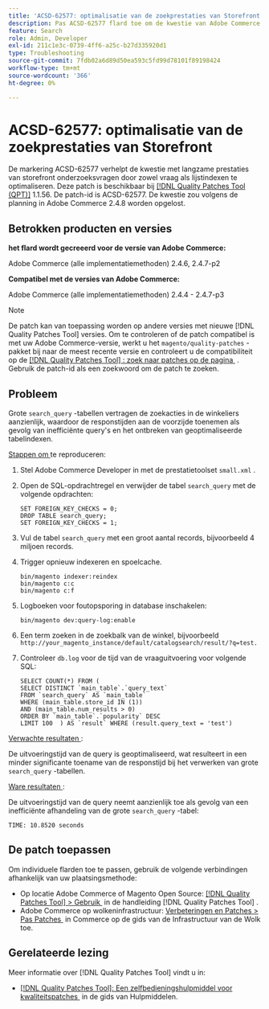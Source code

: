 ```yaml
---
title: 'ACSD-62577: optimalisatie van de zoekprestaties van Storefront'
description: Pas ACSD-62577 flard toe om de kwestie van Adobe Commerce te bevestigen waar de prestaties van het storefrontonderzoek wegens langzame vraaguitvoering door een grote "search_query"lijst worden veroorzaakt.
feature: Search
role: Admin, Developer
exl-id: 211c1e3c-0739-4ff6-a25c-b27d335920d1
type: Troubleshooting
source-git-commit: 7fdb02a6d89d50ea593c5fd99d78101f89198424
workflow-type: tm+mt
source-wordcount: '366'
ht-degree: 0%

---
```


# ACSD-62577: optimalisatie van de zoekprestaties van Storefront

De markering ACSD-62577 verhelpt de kwestie met langzame prestaties van storefront onderzoeksvragen door zowel vraag als lijstindexen te optimaliseren. Deze patch is beschikbaar bij [[!DNL Quality Patches Tool (QPT)]](/help/tools/quality-patches-tool/quality-patches-tool-to-self-serve-quality-patches.md) 1.1.56. De patch-id is ACSD-62577. De kwestie zou volgens de planning in Adobe Commerce 2.4.8 worden opgelost.

## Betrokken producten en versies

**het flard wordt gecreeerd voor de versie van Adobe Commerce:**

Adobe Commerce (alle implementatiemethoden) 2.4.6, 2.4.7-p2

**Compatibel met de versies van Adobe Commerce:**

Adobe Commerce (alle implementatiemethoden) 2.4.4 - 2.4.7-p3

>[!NOTE]
>
>De patch kan van toepassing worden op andere versies met nieuwe [!DNL Quality Patches Tool] versies. Om te controleren of de patch compatibel is met uw Adobe Commerce-versie, werkt u het `magento/quality-patches` -pakket bij naar de meest recente versie en controleert u de compatibiliteit op de [[!DNL Quality Patches Tool] : zoek naar patches op de pagina &#x200B;](https://experienceleague.adobe.com/tools/commerce-quality-patches/index.html?lang=nl-NL) . Gebruik de patch-id als een zoekwoord om de patch te zoeken.

## Probleem

Grote `search_query` -tabellen vertragen de zoekacties in de winkeliers aanzienlijk, waardoor de responstijden aan de voorzijde toenemen als gevolg van inefficiënte query&#39;s en het ontbreken van geoptimaliseerde tabelindexen.

<u> Stappen om </u> te reproduceren:

1. Stel Adobe Commerce Developer in met de prestatietoolset `small.xml` .
1. Open de SQL-opdrachtregel en verwijder de tabel `search_query` met de volgende opdrachten:

   ```
   SET FOREIGN_KEY_CHECKS = 0;  
   DROP TABLE search_query;  
   SET FOREIGN_KEY_CHECKS = 1;  
   ```

1. Vul de tabel `search_query` met een groot aantal records, bijvoorbeeld 4 miljoen records.
1. Trigger opnieuw indexeren en spoelcache.

   ```
   bin/magento indexer:reindex  
   bin/magento c:c  
   bin/magento c:f  
   ```

1. Logboeken voor foutopsporing in database inschakelen:

   ```
   bin/magento dev:query-log:enable  
   ```

1. Een term zoeken in de zoekbalk van de winkel, bijvoorbeeld
   `http://your_magento_instance/default/catalogsearch/result/?q=test.`
1. Controleer `db.log` voor de tijd van de vraaguitvoering voor volgende SQL:

   ```
   SELECT COUNT(*) FROM (  
   SELECT DISTINCT `main_table`.`query_text`  
   FROM `search_query` AS `main_table`  
   WHERE (main_table.store_id IN (1))  
   AND (main_table.num_results > 0)  
   ORDER BY `main_table`.`popularity` DESC  
   LIMIT 100  ) AS `result` WHERE (result.query_text = 'test')  
   ```

<u> Verwachte resultaten </u>:

De uitvoeringstijd van de query is geoptimaliseerd, wat resulteert in een minder significante toename van de responstijd bij het verwerken van grote `search_query` -tabellen.

<u> Ware resultaten </u>:

De uitvoeringstijd van de query neemt aanzienlijk toe als gevolg van een inefficiënte afhandeling van de grote `search_query` -tabel:

```
TIME: 10.8520 seconds  
```

## De patch toepassen

Om individuele flarden toe te passen, gebruik de volgende verbindingen afhankelijk van uw plaatsingsmethode:

* Op locatie Adobe Commerce of Magento Open Source: [[!DNL Quality Patches Tool] > Gebruik &#x200B;](/help/tools/quality-patches-tool/usage.md) in de handleiding [!DNL Quality Patches Tool] .
* Adobe Commerce op wolkeninfrastructuur: [&#x200B; Verbeteringen en Patches > Pas Patches &#x200B;](https://experienceleague.adobe.com/docs/commerce-cloud-service/user-guide/develop/upgrade/apply-patches.html?lang=nl-NL) in Commerce op de gids van de Infrastructuur van de Wolk toe.

## Gerelateerde lezing

Meer informatie over [!DNL Quality Patches Tool] vindt u in:

* [[!DNL Quality Patches Tool]: Een zelfbedieningshulpmiddel voor kwaliteitspatches &#x200B;](/help/tools/quality-patches-tool/quality-patches-tool-to-self-serve-quality-patches.md) in de gids van Hulpmiddelen.
